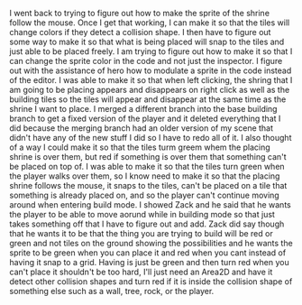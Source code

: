I went back to trying to figure out how to make the sprite of the shrine follow the mouse. Once I get that working, I can make it so that the tiles will change colors if they detect a collision shape. I then have to figure out some way to make it so that what is being placed will snap to the tiles and just able to be placed freely. I am trying to figure out how to make it so that I can change the sprite color in the code and not just the inspector. I figure out with the assistance of hero how to modulate a sprite in the code instead of the editor. I was able to make it so that when left clicking, the shring that I am going to be placing appears and disappears on right click as well as the building tiles so the tiles will appear and disappear at the same time as the shrine I want to place. I merged a different branch into the base building branch to get a fixed version of the player and it deleted everything that I did because the merging branch had an older version of my scene that didn't have any of the new stuff I did so I have to redo all of it. I also thought of a way I could make it so that the tiles turm greem whem the placing shrine is over them, but red if something is over them that something can't be placed on top of. I was able to make it so that the tiles turn green when the player walks over them, so I know need to make it so that the placing shrine follows the mouse, it snaps to the tiles, can't be placed on a tile that something is already placed on, and so the player can't continue moving around when entering build mode. I showed Zack and he said that he wants the player to be able to move aorund while in building mode so that just takes something off that I have to figure out and add. Zack did say though that he wants it to be that the thing you are trying to build will be red or green and not tiles on the ground showing the possibilities and he wants the sprite to be green when you can place it and red when you cant instead of having it snap to a grid. Having is just be green and then turn red when you can't place it shouldn't be too hard, I'll just need an Area2D and have it detect other collision shapes and turn red if it is inside the collision shape of something else such as a wall, tree, rock, or the player.
